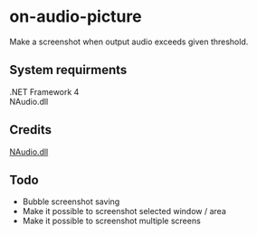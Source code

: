 on-audio-picture
================
Make a screenshot when output audio exceeds given threshold.

System requirments
--
.NET Framework 4  
NAudio.dll

Credits
--
[NAudio.dll](http://naudio.codeplex.com/)


Todo
--
- Bubble screenshot saving
- Make it possible to screenshot selected window / area
- Make it possible to screenshot multiple screens
